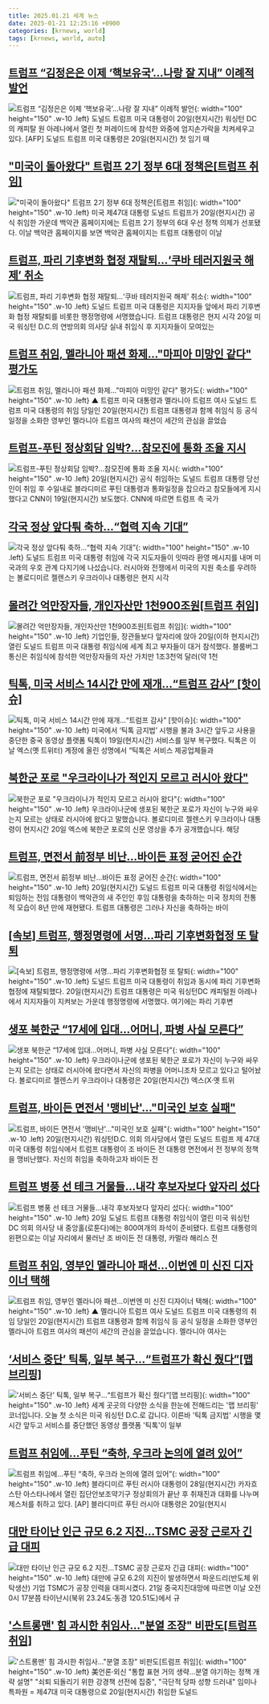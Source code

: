 ```yaml
---
title: 2025.01.21 세계 뉴스
date: 2025-01-21 12:25:16 +0900
categories: [krnews, world]
tags: [krnews, world, auto]
---
```

## [트럼프 “김정은은 이제 ‘핵보유국’…나랑 잘 지내” 이례적 발언](https://n.news.naver.com/mnews/article/016/0002418883)

![트럼프 “김정은은 이제 ‘핵보유국’…나랑 잘 지내” 이례적 발언](https://mimgnews.pstatic.net/image/origin/016/2025/01/21/2418883.jpg?type=nf220_150){: width="100" height="150" .w-10 .left}
도널드 트럼프 미국 대통령이 20일(현지시간) 워싱턴 DC의 캐피탈 원 아레나에서 열린 첫 퍼레이드에 참석한 와중에 엄지손가락을 치켜세우고 있다. [AFP] 도널드 트럼프 미국 대통령은 20일(현지시간) 첫 임기 때

## ["미국이 돌아왔다" 트럼프 2기 정부 6대 정책은[트럼프 취임]](https://n.news.naver.com/mnews/article/014/0005298440)

!["미국이 돌아왔다" 트럼프 2기 정부 6대 정책은[트럼프 취임]](https://mimgnews.pstatic.net/image/origin/014/2025/01/21/5298440.jpg?type=nf220_150){: width="100" height="150" .w-10 .left}
미국 제47대 대통령 도널드 트럼프가 20일(현지시간) 공식 취임한 가운데 백악관 홈페이지에는 트럼프 2기 정부의 6대 우선 정책 의제가 선포됐다. 이날 백악관 홈페이지를 보면 백악관 홈페이지는 트럼프 대통령이 이날

## [트럼프, 파리 기후변화 협정 재탈퇴…‘쿠바 테러지원국 해제’ 취소](https://n.news.naver.com/mnews/article/056/0011878739)

![트럼프, 파리 기후변화 협정 재탈퇴…‘쿠바 테러지원국 해제’ 취소](https://mimgnews.pstatic.net/image/origin/056/2025/01/21/11878739.jpg?type=nf220_150){: width="100" height="150" .w-10 .left}
도널드 트럼프 미국 대통령은 지지자들 앞에서 파리 기후변화 협정 재탈퇴를 비롯한 행정명령에 서명했습니다. 트럼프 대통령은 현지 시각 20일 미국 워싱턴 D.C.의 연방의회 의사당 실내 취임식 후 지지자들이 모여있는

## [트럼프 취임, 멜라니아 패션 화제…"마피아 미망인 같다" 평가도](https://n.news.naver.com/mnews/article/055/0001225399)

![트럼프 취임, 멜라니아 패션 화제…"마피아 미망인 같다" 평가도](https://mimgnews.pstatic.net/image/origin/055/2025/01/21/1225399.jpg?type=nf220_150){: width="100" height="150" .w-10 .left}
▲ 트럼프 미국 대통령과 멜라니아 트럼프 여사 도널드 트럼프 미국 대통령의 취임 당일인 20일(현지시간) 트럼프 대통령과 함께 취임식 등 공식 일정을 소화한 영부인 멜라니아 트럼프 여사의 패션이 세간의 관심을 끌었습

## [트럼프-푸틴 정상회담 임박?…참모진에 통화 조율 지시](https://n.news.naver.com/mnews/article/277/0005535548)

![트럼프-푸틴 정상회담 임박?…참모진에 통화 조율 지시](https://mimgnews.pstatic.net/image/origin/277/2025/01/20/5535548.jpg?type=nf220_150){: width="100" height="150" .w-10 .left}
20일(현지시간) 공식 취임하는 도널드 트럼프 대통령 당선인이 취임 후 수일내로 블라디미르 푸틴 대통령과 통화일정을 잡으라고 참모들에게 지시했다고 CNN이 19일(현지시간) 보도했다. CNN에 따르면 트럼프 측 국가

## [각국 정상 앞다퉈 축하…“협력 지속 기대”](https://n.news.naver.com/mnews/article/056/0011878607)

![각국 정상 앞다퉈 축하…“협력 지속 기대”](https://mimgnews.pstatic.net/image/origin/056/2025/01/21/11878607.jpg?type=nf220_150){: width="100" height="150" .w-10 .left}
도널드 트럼프 미국 대통령 취임에 각국 지도자들이 잇따라 환영 메시지를 내며 미국과의 우호 관계 다지기에 나섰습니다. 러시아와 전쟁에서 미국의 지원 축소를 우려하는 볼로디미르 젤렌스키 우크라이나 대통령은 현지 시각

## [몰려간 억만장자들, 개인자산만 1천900조원[트럼프 취임]](https://n.news.naver.com/mnews/article/001/0015171721)

![몰려간 억만장자들, 개인자산만 1천900조원[트럼프 취임]](https://mimgnews.pstatic.net/image/origin/001/2025/01/21/15171721.jpg?type=nf220_150){: width="100" height="150" .w-10 .left}
기업인들, 장관들보다 앞자리에 앉아 20일(이하 현지시간) 열린 도널드 트럼프 미국 대통령 취임식에 세계 최고 부자들이 대거 참석했다. 블룸버그통신은 취임식에 참석한 억만장자들의 자산 가치만 1조3천억 달러(약 1천

## [틱톡, 미국 서비스 14시간 만에 재개…“트럼프 감사” [핫이슈]](https://n.news.naver.com/mnews/article/081/0003512243)

![틱톡, 미국 서비스 14시간 만에 재개…“트럼프 감사” [핫이슈]](https://mimgnews.pstatic.net/image/origin/081/2025/01/20/3512243.jpg?type=nf220_150){: width="100" height="150" .w-10 .left}
미국에서 ‘틱톡 금지법’ 시행을 불과 3시간 앞두고 사용을 중단한 중국 동영상 플랫폼 틱톡이 19일(현지시간) 서비스를 일부 복구했다. 틱톡은 이날 엑스(옛 트위터) 계정에 올린 성명에서 “틱톡은 서비스 제공업체들과

## [북한군 포로 "우크라이나가 적인지 모르고 러시아 왔다"](https://n.news.naver.com/mnews/article/422/0000707177)

![북한군 포로 "우크라이나가 적인지 모르고 러시아 왔다"](https://mimgnews.pstatic.net/image/origin/422/2025/01/21/707177.jpg?type=nf220_150){: width="100" height="150" .w-10 .left}
우크라이나군에 생포된 북한군 포로가 자신이 누구와 싸우는지 모르는 상태로 러시아에 왔다고 말했습니다. 볼로디미르 젤렌스키 우크라이나 대통령이 현지시간 20일 엑스에 북한군 포로의 신문 영상을 추가 공개했습니다. 해당

## [트럼프, 면전서 前정부 비난…바이든 표정 굳어진 순간](https://n.news.naver.com/mnews/article/005/0001753024)

![트럼프, 면전서 前정부 비난…바이든 표정 굳어진 순간](https://mimgnews.pstatic.net/image/origin/005/2025/01/21/1753024.jpg?type=nf220_150){: width="100" height="150" .w-10 .left}
20일(현지시간) 도널드 트럼프 미국 대통령 취임식에서는 퇴임하는 전임 대통령이 백악관의 새 주인인 후임 대통령을 축하하는 미국 정치의 전통적 모습이 8년 만에 재현됐다. 트럼프 대통령은 그러나 자신을 축하하는 바이

## [[속보] 트럼프, 행정명령에 서명…파리 기후변화협정 또 탈퇴](https://n.news.naver.com/mnews/article/009/0005432191)

![[속보] 트럼프, 행정명령에 서명…파리 기후변화협정 또 탈퇴](https://mimgnews.pstatic.net/image/origin/009/2025/01/21/5432191.jpg?type=nf220_150){: width="100" height="150" .w-10 .left}
도널드 트럼프 미국 대통령이 취임과 동시에 파리 기후변화 협정에 재탈퇴했다. 20일(현지시간) 트럼프 대통령은 미국 워싱턴DC 캐피털원 아레나에서 지지자들이 지켜보는 가운데 행정명령에 서명했다. 여기에는 파리 기후변

## [생포 북한군 “17세에 입대…어머니, 파병 사실 모른다”](https://n.news.naver.com/mnews/article/005/0001753028)

![생포 북한군 “17세에 입대…어머니, 파병 사실 모른다”](https://mimgnews.pstatic.net/image/origin/005/2025/01/21/1753028.jpg?type=nf220_150){: width="100" height="150" .w-10 .left}
우크라이나군에 생포된 북한군 포로가 자신이 누구와 싸우는지 모르는 상태로 러시아에 왔다면서 자신의 파병을 어머니조차 모르고 있다고 털어놨다. 볼로디미르 젤렌스키 우크라이나 대통령은 20일(현지시간) 엑스(X·옛 트위

## [트럼프, 바이든 면전서 '맹비난'…"미국인 보호 실패"](https://n.news.naver.com/mnews/article/448/0000503538)

![트럼프, 바이든 면전서 '맹비난'…"미국인 보호 실패"](https://mimgnews.pstatic.net/image/origin/448/2025/01/21/503538.jpg?type=nf220_150){: width="100" height="150" .w-10 .left}
20일(현지시간) 워싱턴D.C. 의회 의사당에서 열린 도널드 트럼프 제 47대 미국 대통령 취임식에서 트럼프 대통령이 조 바이든 전 대통령 면전에서 전 정부의 정책을 맹비난했다. 자신의 취임을 축하하고자 바이든 전

## [트럼프 병풍 선 테크 거물들…내각 후보자보다 앞자리 섰다](https://n.news.naver.com/mnews/article/023/0003883717)

![트럼프 병풍 선 테크 거물들…내각 후보자보다 앞자리 섰다](https://mimgnews.pstatic.net/image/origin/023/2025/01/21/3883717.jpg?type=nf220_150){: width="100" height="150" .w-10 .left}
20일 도널드 트럼프 대통령 취임식이 열린 미국 워싱턴 DC 의회 의사당 내 중앙홀(로툰다)에는 800여개의 좌석이 준비됐다. 트럼프 대통령의 왼편으로는 이날 자리에서 물러난 조 바이든 전 대통령, 카멀라 해리스 전

## [트럼프 취임, 영부인 멜라니아 패션…이번엔 미 신진 디자이너 택해](https://n.news.naver.com/mnews/article/055/0001225329)

![트럼프 취임, 영부인 멜라니아 패션…이번엔 미 신진 디자이너 택해](https://mimgnews.pstatic.net/image/origin/055/2025/01/21/1225329.jpg?type=nf220_150){: width="100" height="150" .w-10 .left}
▲ 멜라니아 트럼프 여사 도널드 트럼프 미국 대통령의 취임 당일인 20일(현지시간) 트럼프 대통령과 함께 취임식 등 공식 일정을 소화한 영부인 멜라니아 트럼프 여사의 패션이 세간의 관심을 끌었습니다. 멜라니아 여사는

## [‘서비스 중단’ 틱톡, 일부 복구…“트럼프가 확신 줬다”[맵 브리핑]](https://n.news.naver.com/mnews/article/056/0011878120)

![‘서비스 중단’ 틱톡, 일부 복구…“트럼프가 확신 줬다”[맵 브리핑]](https://mimgnews.pstatic.net/image/origin/056/2025/01/20/11878120.jpg?type=nf220_150){: width="100" height="150" .w-10 .left}
세계 곳곳의 다양한 소식을 한눈에 전해드리는 '맵 브리핑' 코너입니다. 오늘 첫 소식은 미국 워싱턴 D.C.로 갑니다. 이른바 '틱톡 금지법' 시행을 몇 시간 앞두고 서비스를 중단했던 동영상 플랫폼 '틱톡'이 일부

## [트럼프 취임에...푸틴 “축하, 우크라 논의에 열려 있어”](https://n.news.naver.com/mnews/article/016/0002418557)

![트럼프 취임에...푸틴 “축하, 우크라 논의에 열려 있어”](https://mimgnews.pstatic.net/image/origin/016/2025/01/21/2418557.jpg?type=nf220_150){: width="100" height="150" .w-10 .left}
블라디미르 푸틴 러시아 대통령이 28일(현지시간) 카자흐스탄 아스타나에서 열린 집단안보조약기구 정상회의가 끝난 후 취재진과 대화를 나누며 제스처를 취하고 있다. [AP] 블라디미르 푸틴 러시아 대통령은 20일(현지시

## [대만 타이난 인근 규모 6.2 지진…TSMC 공장 근로자 긴급 대피](https://n.news.naver.com/mnews/article/009/0005432194)

![대만 타이난 인근 규모 6.2 지진…TSMC 공장 근로자 긴급 대피](https://mimgnews.pstatic.net/image/origin/009/2025/01/21/5432194.jpg?type=nf220_150){: width="100" height="150" .w-10 .left}
대만에 규모 6.2의 지진이 발생하면서 파운드리(반도체 위탁생산) 기업 TSMC가 공장 인력을 대피시켰다. 21일 중국지진대망에 따르면 이날 오전 0시 17분쯤 타이난시(북위 23.24도·동경 120.51도)에서 규

## ['스트롱맨' 힘 과시한 취임사…"분열 조장" 비판도[트럼프 취임]](https://n.news.naver.com/mnews/article/001/0015170711)

!['스트롱맨' 힘 과시한 취임사…"분열 조장" 비판도[트럼프 취임]](https://mimgnews.pstatic.net/image/origin/001/2025/01/21/15170711.jpg?type=nf220_150){: width="100" height="150" .w-10 .left}
美언론·외신 "통합 표현 거의 생략…분열 야기하는 정책 개략 설명" "쇠퇴 되돌리기 위한 강경책 선전에 집중", "극단적 당파 성향 드러내" 임미나 특파원 = 제47대 미국 대통령으로 20일(현지시간) 취임한 도널드

